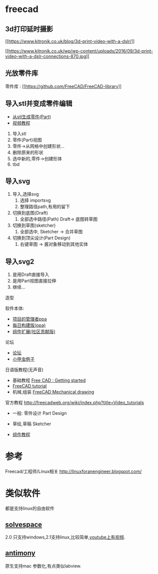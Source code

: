 # freecad

## 3d打印延时摄影

[[https://www.kitronik.co.uk/blog/3d-print-video-with-a-dslr/]]

[[https://www.kitronik.co.uk/wp/wp-content/uploads/2016/09/3d-print-video-with-a-dslr-connections-870.jpg]]

## 光放零件库

零件库 : [[https://github.com/FreeCAD/FreeCAD-library]]

## 导入stl并变成零件编辑

* [从stl生成零件(Part)](http://pinter.org/archives/4255)
* [视频教程](https://www.youtube.com/watch?v=avVNfIswkMU)


1. 导入stl
2. 零件(Part)视图
3. 零件->从网格中创建形状...
4. 删除原来的形状
5. 选中新的,零件->创建形体
6. tbd

## 导入svg

1. 导入,选择svg
    1. 选择 importsvg
    2. 整理路径path,有用的留下
2. 切换到底图(Draft)
    1. 全部选中路径(Path) Draft-> 底图转草图
3. 切换到草图(sketcher)
    1. 全部选中, Sketcher -> 合并草图
4. 切换到顶尖设计(Part Design)
    1. 右键草图 -> 酱对象移动到其他实体

## 导入svg2

1. 是用Draft直接导入
2. 是用Part视图直接拉伸
3. 继续...

造型

软件本体:

* [项目的管理者ppa](https://launchpad.net/~freecad-maintainers)
* [每日构建版(ppa)](https://launchpad.net/~freecad-maintainers/+archive/ubuntu/freecad-daily)
* [组件扩展(社区贡献版)](https://launchpad.net/~freecad-community/+archive/ubuntu/ppa)

论坛

* [论坛](http://forum.freecadweb.org/viewforum.php?f=8)
* [小甲虫例子](https://github.com/bq/printbots/tree/master/Beetle)

日语版教程(无声音)

* 基础教程 [Free CAD : Getting started](https://www.youtube.com/playlist?list=PLHm_82X7K9BXbDlxazQOWmThZQxq2vJiC)
* [FreeCAD tutorial](https://www.youtube.com/playlist?list=PLHm_82X7K9BUo-XxOYDpFW3lL5qkWpNlX)
* 机械,组装 [FreeCAD Mechanical drawing](https://www.youtube.com/playlist?list=PLHm_82X7K9BVMNNgSwvwT1TnSAxIPpzTS)

官方教程 http://freecadweb.org/wiki/index.php?title=Video_tutorials

* 一般: 零件设计 Part Design
* 草绘,草稿 Sketcher

* [组件教程](https://www.youtube.com/watch?v=swz5iZum4Y0&index=5&list=PLHm_82X7K9BVMNNgSwvwT1TnSAxIPpzTS)

# 参考

Freecad/工程师/Linux相关
http://linuxforanengineer.blogspot.com/

# 类似软件

都是支持linux的自由软件

## [solvespace](http://solvespace.com/)

2.0 只支持windows,2.1支持linux,比较简单,[youtube上有视频](https://www.youtube.com/results?search_query=solvespace).

## [antimony](https://github.com/mkeeter/antimony)

原生支持mac 参数化,有点类似labview.